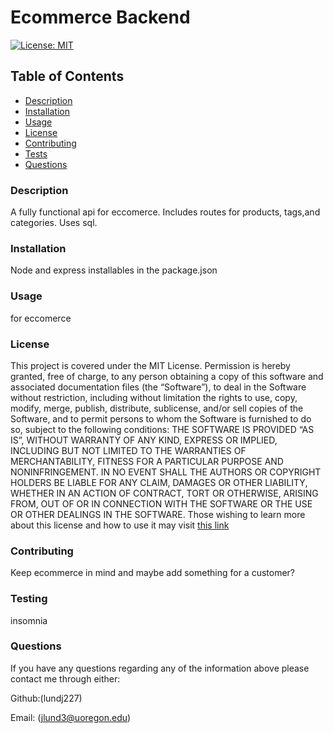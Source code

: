 
  # Ecommerce Backend 

  
  [![License: MIT](https://img.shields.io/badge/License-MIT-yellow.svg)](https://opensource.org/licenses/MIT) 

  
  ## Table of Contents
  - [Description](#description)
  - [Installation](#installation)
  - [Usage](#usage)
  - [License](#license)
  - [Contributing](#contributing)
  - [Tests](#testing)
  - [Questions](#questions)
  
  ### Description
  A fully functional api for eccomerce. Includes routes for products, tags,and categories. Uses sql.
  
  ### Installation
  Node and express installables in the package.json
  
  ### Usage
  for eccomerce
  
  ### License
  This project is covered under the MIT License. Permission is hereby granted, free of charge, to any person obtaining a copy of this software and associated documentation files (the “Software”), to deal in the Software without restriction, including without limitation the rights to use, copy, modify, merge, publish, distribute, sublicense, and/or sell copies of the Software, and to permit persons to whom the Software is furnished to do so, subject to the following conditions: THE SOFTWARE IS PROVIDED “AS IS”, WITHOUT WARRANTY OF ANY KIND, EXPRESS OR IMPLIED, INCLUDING BUT NOT LIMITED TO THE WARRANTIES OF MERCHANTABILITY, FITNESS FOR A PARTICULAR PURPOSE AND NONINFRINGEMENT. IN NO EVENT SHALL THE AUTHORS OR COPYRIGHT HOLDERS BE LIABLE FOR ANY CLAIM, DAMAGES OR OTHER LIABILITY, WHETHER IN AN ACTION OF CONTRACT, TORT OR OTHERWISE, ARISING FROM, OUT OF OR IN CONNECTION WITH THE SOFTWARE OR THE USE OR OTHER DEALINGS IN THE SOFTWARE.
Those wishing to learn more about this license and how to use it may visit [this link](https://opensource.org/license/mit/)
  
  ### Contributing
  Keep ecommerce in mind and maybe add something for a customer?
  
  ### Testing
  insomnia
  
  ### Questions
  If you have any questions regarding any of the information above please contact me through either:

  Github:(lundj227)

  Email: (jlund3@uoregon.edu)
  